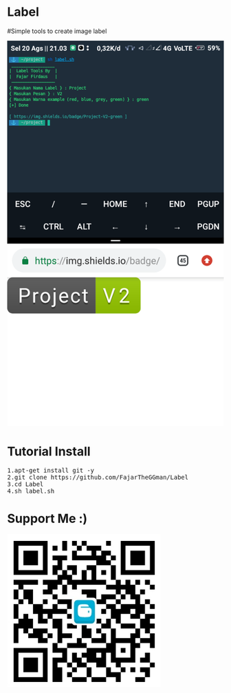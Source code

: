 # Label
#Simple tools to create image label

![alt-text](https://github.com/FajarTheGGman/Label/blob/master/.%2C/Screenshot_2019-08-20-21-03-53-637_com.android.chrome.png)

# Tutorial Install
<pre>
1.apt-get install git -y
2.git clone https://github.com/FajarTheGGman/Label
3.cd Label
4.sh label.sh
</pre>

# Support Me :)
![donate](https://raw.githubusercontent.com/FajarTheGGman/F-Tools/master/.images/donate.jpeg)
